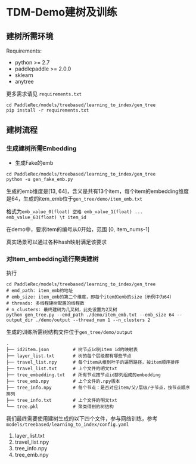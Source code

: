 # TDM-Demo建树及训练

## 建树所需环境
Requirements:
- python >= 2.7
- paddlepaddle >= 2.0.0
- sklearn
- anytree

更多需求请见 `requirements.txt`

```
cd PaddleRec/models/treebased/learning_to_index/gen_tree
pip install -r requirements.txt
```


## 建树流程

### 生成建树所需Embedding

- 生成Fake的emb

```shell
cd PaddleRec/models/treebased/learning_to_index/gen_tree
python -u gen_fake_emb.py
```

生成的emb维度是[13, 64]，含义是共有13个item，每个item的embedding维度是64，生成的item_emb位于`gen_tree/demo/item_emb.txt`

格式为`emb_value_0(float) 空格 emb_value_1(float) ... emb_value_63(float) \t item_id `

在demo中，要求item的编号从0开始，范围 [0, item_nums-1]

真实场景可以通过各种hash映射满足该要求

### 对Item_embedding进行聚类建树

执行

```shell
cd PaddleRec/models/treebased/learning_to_index/gen_tree
# emd_path: item_emb的地址
# emb_size: item_emb的第二个维度，即每个item的emb的size（示例中为64）
# threads: 多线程建树配置的线程数
# n_clusters: 最终建树为几叉树，此处设置为2叉树
python gen_tree.py --emd_path ./demo/item_emb.txt --emb_size 64 --output_dir ./demo/output --thread_num 1 --n_clusters 2
```

生成的训练所需树结构文件位于`gen_tree/demo/output`
```shell
.
├── id2item.json         # 树节点id到item id的映射表
├── layer_list.txt       # 树的每个层级都有哪些节点
├── travel_list.npy      # 每个item从根到叶子的遍历路径，按item顺序排序
├── travel_list.txt      # 上个文件的明文txt
├── tree_embedding.txt   # 所有节点按节点id排列组成的embedding
├── tree_emb.npy         # 上个文件的.npy版本
├── tree_info.npy        # 每个节点：是否对应item/父/层级/子节点，按节点顺序排列
├── tree_info.txt        # 上个文件的明文txt
└── tree.pkl             # 聚类得到的树结构
```

我们最终需要使用建树生成的以下四个文件，参与网络训练，参考`models/treebased/learning_to_index/config.yaml`

1. layer_list.txt
2. travel_list.npy 
3. tree_info.npy
4. tree_emb.npy


<!-- ### 执行训练

- 更改`config.yaml`中的配置

首先更改
```yaml
hyper_parameters:
    # ...
    tree:
        # 单机训练建议tree只load一次，保存为paddle tensor，之后从paddle模型热启
        # 分布式训练trainer需要独立load 
        # 预测时也改为从paddle模型加载
        load_tree_from_numpy: True # only once
        load_paddle_model: False # train & infer need, after load from npy, change it to True
        tree_layer_path: "{workspace}/tree/layer_list.txt"
        tree_travel_path: "{workspace}/tree/travel_list.npy"
        tree_info_path: "{workspace}/tree/tree_info.npy"
        tree_emb_path: "{workspace}/tree/tree_emb.npy"
```
将上述几个path改为建树得到的文件所在的地址

再更改
```yaml
hyper_parameters:
  max_layers: 4                          # 不含根节点，树的层数
  node_nums: 26                          # 树共有多少个节点，数量与tree_info文件的行数相等
  leaf_node_nums: 13                     # 树共有多少个叶子节点
  layer_node_num_list: [2, 4, 8, 10]     # 树的每层有多少个节点
  child_nums: 2                          # 每个节点最多有几个孩子结点（几叉树）
  neg_sampling_list: [1, 2, 3, 4]        # 在树的每层做多少负采样，训练自定义的参数
```

若并不知道对上面几个参数具体值，可以试运行一下，paddlerec读取建树生成的文件后，会将具体信息打印到屏幕上，如下所示：
```shell
...
File_list: ['models/treebased/tdm/data/train/demo_fake_input.txt']
2020-09-10 15:17:19,259 - INFO - Run TDM Trainer Startup Pass
2020-09-10 15:17:19,283 - INFO - load tree from numpy
2020-09-10 15:17:19,284 - INFO - TDM Tree leaf node nums: 13
2020-09-10 15:17:19,284 - INFO - TDM Tree max layer: 4
2020-09-10 15:17:19,284 - INFO - TDM Tree layer_node_num_list: [2, 4, 8, 10]
2020-09-10 15:17:19,285 - INFO - Begin Save Init model.
2020-09-10 15:17:19,394 - INFO - End Save Init model.
Running SingleRunner.
...
```
将其抄到配置中即可

- 训练

执行
```
cd /PaddleRec # PaddleRec 克隆的根目录
python -m paddlerec.run -m models/treebased/tdm/config.yaml
``` -->

